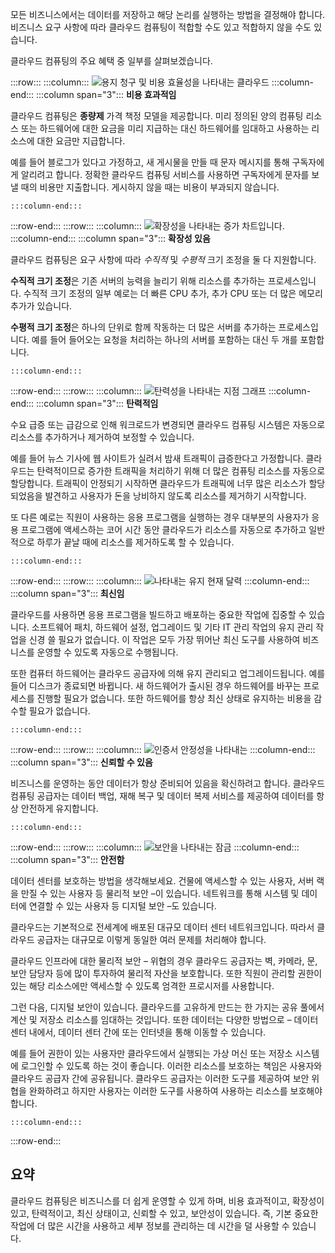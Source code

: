 모든 비즈니스에서는 데이터를 저장하고 해당 논리를 실행하는 방법을 결정해야 합니다. 비즈니스 요구 사항에 따라 클라우드 컴퓨팅이 적합할 수도 있고 적합하지 않을 수도 있습니다.

클라우드 컴퓨팅의 주요 혜택 중 일부를 살펴보겠습니다.

:::row:::
    :::column:::
        ![용지 청구 및 비용 효율성을 나타내는 클라우드](../media/3-cost-effective.png)
    :::column-end:::
    :::column span="3"::: **비용 효과적임**

클라우드 컴퓨팅은 **종량제** 가격 책정 모델을 제공합니다. 미리 정의된 양의 컴퓨팅 리소스 또는 하드웨어에 대한 요금을 미리 지급하는 대신 하드웨어를 임대하고 사용하는 리소스에 대한 요금만 지급합니다.

예를 들어 블로그가 있다고 가정하고, 새 게시물을 만들 때 문자 메시지를 통해 구독자에게 알리려고 합니다. 정확한 클라우드 컴퓨팅 서비스를 사용하면 구독자에게 문자를 보낼 때의 비용만 지출합니다. 게시하지 않을 때는 비용이 부과되지 않습니다.

    :::column-end:::
:::row-end:::
:::row:::
    :::column:::
        ![확장성을 나타내는 증가 차트입니다.](../media/3-scalable.png)
    :::column-end:::
    :::column span="3"::: **확장성 있음**

클라우드 컴퓨팅은 요구 사항에 따라 _수직적_ 및 _수평적_ 크기 조정을 둘 다 지원합니다.

**수직적 크기 조정**은 기존 서버의 능력을 늘리기 위해 리소스를 추가하는 프로세스입니다. 수직적 크기 조정의 일부 예로는 더 빠른 CPU 추가, 추가 CPU 또는 더 많은 메모리 추가가 있습니다.

**수평적 크기 조정**은 하나의 단위로 함께 작동하는 더 많은 서버를 추가하는 프로세스입니다. 예를 들어 들어오는 요청을 처리하는 하나의 서버를 포함하는 대신 두 개를 포함합니다.

    :::column-end:::
:::row-end:::
:::row:::
    :::column:::
        ![탄력성을 나타내는 지점 그래프](../media/3-elastic.png)
    :::column-end:::
    :::column span="3"::: **탄력적임**

수요 급증 또는 급감으로 인해 워크로드가 변경되면 클라우드 컴퓨팅 시스템은 자동으로 리소스를 추가하거나 제거하여 보정할 수 있습니다.

예를 들어 뉴스 기사에 웹 사이트가 실려서 밤새 트래픽이 급증한다고 가정합니다. 클라우드는 탄력적이므로 증가한 트래픽을 처리하기 위해 더 많은 컴퓨팅 리소스를 자동으로 할당합니다. 트래픽이 안정되기 시작하면 클라우드가 트래픽에 너무 많은 리소스가 할당되었음을 발견하고 사용자가 돈을 낭비하지 않도록 리소스를 제거하기 시작합니다.

또 다른 예로는 직원이 사용하는 응용 프로그램을 실행하는 경우 대부분의 사용자가 응용 프로그램에 액세스하는 코어 시간 동안 클라우드가 리소스를 자동으로 추가하고 일반적으로 하루가 끝날 때에 리소스를 제거하도록 할 수 있습니다.

    :::column-end:::
:::row-end:::
:::row:::
    :::column:::
        ![나타내는 유지 현재 달력](../media/3-current.png)
    :::column-end:::
    :::column span="3"::: **최신임**

클라우드를 사용하면 응용 프로그램을 빌드하고 배포하는 중요한 작업에 집중할 수 있습니다. 소프트웨어 패치, 하드웨어 설정, 업그레이드 및 기타 IT 관리 작업의 유지 관리 작업을 신경 쓸 필요가 없습니다. 이 작업은 모두 가장 뛰어난 최신 도구를 사용하여 비즈니스를 운영할 수 있도록 자동으로 수행됩니다.

또한 컴퓨터 하드웨어는 클라우드 공급자에 의해 유지 관리되고 업그레이드됩니다. 예를 들어 디스크가 종료되면 바뀝니다. 새 하드웨어가 출시된 경우 하드웨어를 바꾸는 프로세스를 진행할 필요가 없습니다. 또한 하드웨어를 항상 최신 상태로 유지하는 비용을 감수할 필요가 없습니다.

    :::column-end:::
:::row-end:::
:::row:::
    :::column:::
        ![인증서 안정성을 나타내는](../media/3-reliable.png)
    :::column-end:::
    :::column span="3"::: **신뢰할 수 있음**

비즈니스를 운영하는 동안 데이터가 항상 준비되어 있음을 확신하려고 합니다. 클라우드 컴퓨팅 공급자는 데이터 백업, 재해 복구 및 데이터 복제 서비스를 제공하여 데이터를 항상 안전하게 유지합니다.

    :::column-end:::
:::row-end:::
:::row:::
    :::column:::
        ![보안을 나타내는 잠금](../media/3-secure.png)
    :::column-end:::
    :::column span="3"::: **안전함**

데이터 센터를 보호하는 방법을 생각해보세요. 건물에 액세스할 수 있는 사용자, 서버 랙을 만질 수 있는 사용자 등 물리적 보안 &ndash;이 있습니다. 네트워크를 통해 시스템 및 데이터에 연결할 수 있는 사용자 등 디지털 보안 &ndash;도 있습니다.

클라우드는 기본적으로 전세계에 배포된 대규모 데이터 센터 네트워크입니다. 따라서 클라우드 공급자는 대규모로 이렇게 동일한 여러 문제를 처리해야 합니다.

클라우드 인프라에 대한 물리적 보안 &ndash; 위협의 경우 클라우드 공급자는 벽, 카메라, 문, 보안 담당자 등에 많이 투자하여 물리적 자산을 보호합니다. 또한 직원이 관리할 권한이 있는 해당 리소스에만 액세스할 수 있도록 엄격한 프로시저를 사용합니다.

그런 다음, 디지털 보안이 있습니다. 클라우드를 고유하게 만드는 한 가지는 공유 풀에서 계산 및 저장소 리소스를 임대하는 것입니다. 또한 데이터는 다양한 방법으로 &ndash; 데이터 센터 내에서, 데이터 센터 간에 또는 인터넷을 통해 이동할 수 있습니다.

예를 들어 권한이 있는 사용자만 클라우드에서 실행되는 가상 머신 또는 저장소 시스템에 로그인할 수 있도록 하는 것이 좋습니다. 이러한 리소스를 보호하는 책임은 사용자와 클라우드 공급자 간에 공유됩니다. 클라우드 공급자는 이러한 도구를 제공하여 보안 위협을 완화하려고 하지만 사용자는 이러한 도구를 사용하여 사용하는 리소스를 보호해야 합니다.

    :::column-end:::
:::row-end:::

## <a name="summary"></a>요약

클라우드 컴퓨팅은 비즈니스를 더 쉽게 운영할 수 있게 하며, 비용 효과적이고, 확장성이 있고, 탄력적이고, 최신 상태이고, 신뢰할 수 있고, 보안성이 있습니다. 즉, 기본 중요한 작업에 더 많은 시간을 사용하고 세부 정보를 관리하는 데 시간을 덜 사용할 수 있습니다.